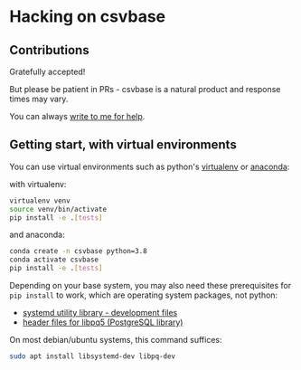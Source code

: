 # Hacking on csvbase

## Contributions

Gratefully accepted!

But please be patient in PRs - csvbase is a natural product and response times
may vary.

You can always [write to me for help](mailto:cal@calpaterson.com).

## Getting start, with virtual environments

You can use virtual environments such as python's
[virtualenv](https://packaging.python.org/en/latest/guides/installing-using-pip-and-virtual-environments/#installing-virtualenv)
or
[anaconda](https://conda.io/projects/conda/en/latest/user-guide/tasks/manage-environments.html):

with virtualenv:

```sh
virtualenv venv
source venv/bin/activate
pip install -e .[tests]
```

and anaconda:

```sh
conda create -n csvbase python=3.8
conda activate csvbase
pip install -e .[tests]
```

Depending on your base system, you may also need these prerequisites for `pip
install` to work, which are operating system packages, not python:

- [systemd utility library - development
  files](https://packages.debian.org/sid/libsystemd-dev)
- [header files for libpq5 (PostgreSQL
  library)](https://packages.debian.org/sid/libpq-dev)

On most debian/ubuntu systems, this command suffices:

```sh
sudo apt install libsystemd-dev libpq-dev
```
